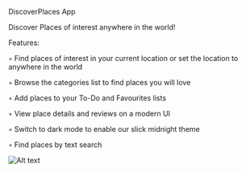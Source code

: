 DiscoverPlaces App

Discover Places of interest anywhere in the world!


Features:

◦ Find places of interest in your current location or set the location to anywhere in the world

◦ Browse the categories list to find places you will love

◦ Add places to your To-Do and Favourites lists

◦ View place details and reviews on a modern UI

◦ Switch to dark mode to enable our slick midnight theme

◦ Find places by text search

![Alt text](/Users/user/Documents/iOS-dev/iOS-Projects/DiscoverPlaces/UX+Design/Screenshots/2.Detail.png?raw=true "Title")
